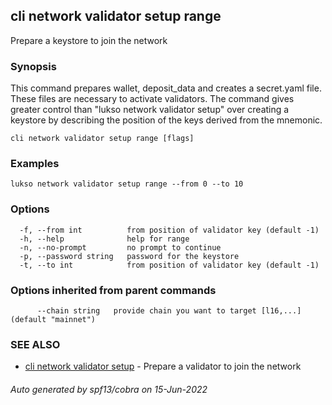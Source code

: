 ## cli network validator setup range

Prepare a keystore to join the network

### Synopsis

This command prepares wallet, deposit_data and creates a secret.yaml file. These files are necessary to
activate validators. The command gives greater control than "lukso network validator setup" over creating a keystore by describing the position of the keys derived from the mnemonic.

```
cli network validator setup range [flags]
```

### Examples

```
lukso network validator setup range --from 0 --to 10
```

### Options

```
  -f, --from int          from position of validator key (default -1)
  -h, --help              help for range
  -n, --no-prompt         no prompt to continue
  -p, --password string   password for the keystore
  -t, --to int            from position of validator key (default -1)
```

### Options inherited from parent commands

```
      --chain string   provide chain you want to target [l16,...] (default "mainnet")
```

### SEE ALSO

* [cli network validator setup](cli_network_validator_setup.md)	 - Prepare a validator to join the network

###### Auto generated by spf13/cobra on 15-Jun-2022
